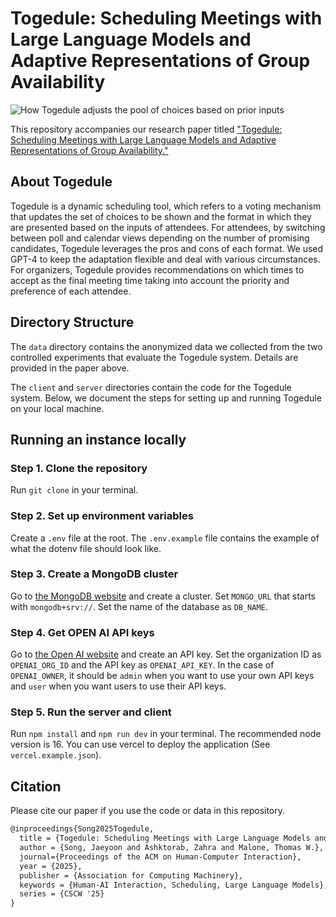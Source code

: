 # Togedule: Scheduling Meetings with Large Language Models and Adaptive Representations of Group Availability

![How Togedule adjusts the pool of choices based on prior inputs](https://github.com/jyoonsong/togedule/assets/17509651/13515d7e-24ca-4079-8a6e-94fb2a08281f)

This repository accompanies our research paper titled ["Togedule: Scheduling Meetings with Large Language Models and Adaptive Representations of Group Availability."](https://arxiv.org/abs/2505.01000)

## About Togedule

Togedule is a dynamic scheduling tool, which refers to a voting mechanism that updates the set of choices to be shown and the format in which they are presented based on the inputs of attendees. For attendees, by switching between poll and calendar views depending on the number of promising candidates, Togedule leverages the pros and cons of each format. We used GPT-4 to keep the adaptation flexible and deal with various circumstances. For organizers, Togedule provides recommendations on which times to accept as the final meeting time taking into account the priority and preference of each attendee.

## Directory Structure

The `data` directory contains the anonymized data we collected from the two controlled experiments that evaluate the Togedule system.
Details are provided in the paper above.

The `client` and `server` directories contain the code for the Togedule system.
Below, we document the steps for setting up and running Togedule on your local machine.

## Running an instance locally

### Step 1. Clone the repository

Run `git clone` in your terminal.

### Step 2. Set up environment variables

Create a `.env` file at the root. The `.env.example` file contains the example of what the dotenv file should look like.

### Step 3. Create a MongoDB cluster

Go to [the MongoDB website](https://mongodb.com/) and create a cluster.
Set `MONGO_URL` that starts with `mongodb+srv://`. Set the name of the database as `DB_NAME`.

### Step 4. Get OPEN AI API keys

Go to [the Open AI website](https://platform.openai.com/api-keys) and create an API key.
Set the organization ID as `OPENAI_ORG_ID` and the API key as `OPENAI_API_KEY`. In the case of `OPENAI_OWNER`, it should be `admin` when you want to use your own API keys and `user` when you want users to use their API keys.

### Step 5. Run the server and client

Run `npm install` and `npm run dev` in your terminal. The recommended node version is 16.
You can use vercel to deploy the application (See `vercel.example.json`).

## Citation

Please cite our paper if you use the code or data in this repository.

```latex
@inproceedings{Song2025Togedule,
  title = {Togedule: Scheduling Meetings with Large Language Models and Adaptive Representations of Group Availability},
  author = {Song, Jaeyoon and Ashktorab, Zahra and Malone, Thomas W.},
  journal={Proceedings of the ACM on Human-Computer Interaction},
  year = {2025},
  publisher = {Association for Computing Machinery},
  keywords = {Human-AI Interaction, Scheduling, Large Language Models},
  series = {CSCW '25}
}
```
